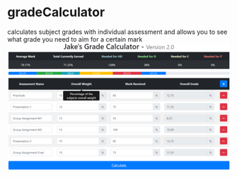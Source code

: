 # gradeCalculator
calculates subject grades with individual assessment and allows you to see what grade you need to aim for a certain mark
![Alt text](smpl.PNG?raw=true "Example")

